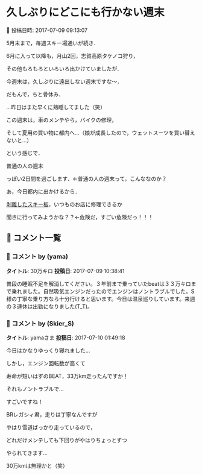 # 久しぶりにどこにも行かない週末

📅 投稿日時: 2017-07-09 09:13:07

5月末まで，毎週スキー場通いが続き．


6月に入って以降も，月山2回，志賀高原タケノコ狩り，


その他もろもろといろいろ出かけていましたが．


今週末は，久しぶりに遠出しない週末ですな～．





だもんで，ちと骨休み．


…昨日はまた早くに熟睡してました（笑）





この週末は，車のメンテやら，バイクの修理，


そして夏用の買い物に都内へ…（娘が成長したので，ウェットスーツを買い替えないと…）


という感じで．


普通の人の週末


っぽい2日間を過ごします．←普通の人の週末って，こんななのか？





あ，今日都内に出かけるから．


[剥離したスキー板](e47d1e19d01c13226c42e0d2378bfd4e1.md)，いつものお店に修理できるか


聞きに行ってみようかな？？←危険だ，すごい危険だっ！！！

## 💬 コメント一覧

### 💬 コメント by (yama)
**タイトル**: 30万キロ
**投稿日**: 2017-07-09 10:38:41

普段の睡眠不足を解消してください。３年前まで乗っていたbeatは３３万キロまで乗れました。自然吸気エンジンだったのでエンジンはノントラブルでした。S様の丁寧な乗り方なら十分行けると思います。今日は温泉巡りしています。来週の３連休は出勤になりました(T_T)。

### 💬 コメント by (Skier_S)
**タイトル**: yamaさま
**投稿日**: 2017-07-10 01:49:18

今日はかなりゆっくり寝れました…



しかし，エンジン回転数が高くて

寿命が短いはずのBEAT，33万km走ったんですか！

それもノントラブルで…

すごいですね！



BRレガシィ君，走りは丁寧なんですが

やはり雪道ばっかり走っているので，

どれだけメンテしても下回りがやはりちょっとずつ

やられてきます…

30万kmは無理かと（笑）

